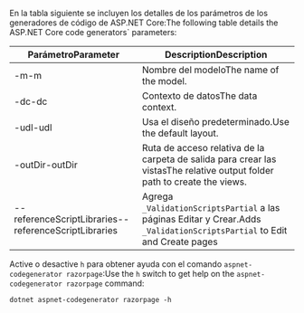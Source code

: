 <a name="codegenerator"></a> <span data-ttu-id="bb184-101">En la tabla siguiente se incluyen los detalles de los parámetros de los generadores de código de ASP.NET Core:</span><span class="sxs-lookup"><span data-stu-id="bb184-101">The following table details the ASP.NET Core code generators\` parameters:</span></span>

| <span data-ttu-id="bb184-102">Parámetro</span><span class="sxs-lookup"><span data-stu-id="bb184-102">Parameter</span></span>               | <span data-ttu-id="bb184-103">Description</span><span class="sxs-lookup"><span data-stu-id="bb184-103">Description</span></span>|
| ----------------- | ------------ |
| <span data-ttu-id="bb184-104">-m</span><span class="sxs-lookup"><span data-stu-id="bb184-104">-m</span></span>  | <span data-ttu-id="bb184-105">Nombre del modelo</span><span class="sxs-lookup"><span data-stu-id="bb184-105">The name of the model.</span></span> |
| <span data-ttu-id="bb184-106">-dc</span><span class="sxs-lookup"><span data-stu-id="bb184-106">-dc</span></span>  | <span data-ttu-id="bb184-107">Contexto de datos</span><span class="sxs-lookup"><span data-stu-id="bb184-107">The data context.</span></span> |
| <span data-ttu-id="bb184-108">-udl</span><span class="sxs-lookup"><span data-stu-id="bb184-108">-udl</span></span> | <span data-ttu-id="bb184-109">Usa el diseño predeterminado.</span><span class="sxs-lookup"><span data-stu-id="bb184-109">Use the default layout.</span></span> |
| <span data-ttu-id="bb184-110">-outDir</span><span class="sxs-lookup"><span data-stu-id="bb184-110">-outDir</span></span> | <span data-ttu-id="bb184-111">Ruta de acceso relativa de la carpeta de salida para crear las vistas</span><span class="sxs-lookup"><span data-stu-id="bb184-111">The relative output folder path to create the views.</span></span> |
| <span data-ttu-id="bb184-112">--referenceScriptLibraries</span><span class="sxs-lookup"><span data-stu-id="bb184-112">--referenceScriptLibraries</span></span> | <span data-ttu-id="bb184-113">Agrega `_ValidationScriptsPartial` a las páginas Editar y Crear.</span><span class="sxs-lookup"><span data-stu-id="bb184-113">Adds `_ValidationScriptsPartial` to Edit and Create pages</span></span> |

<span data-ttu-id="bb184-114">Active o desactive `h` para obtener ayuda con el comando `aspnet-codegenerator razorpage`:</span><span class="sxs-lookup"><span data-stu-id="bb184-114">Use the `h` switch to get help on the `aspnet-codegenerator razorpage` command:</span></span>

```console
dotnet aspnet-codegenerator razorpage -h
```
